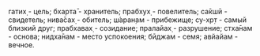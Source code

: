 гатих̣ - цель; бхарта̄ - хранитель; прабхух̣ - повелитель; са̄кшӣ - свидетель; нива̄сах̣ - обитель; ш́аран̣ам - прибежище; су-хр̣т - самый близкий друг; прабхавах̣ - созидание; пралайах̣ - разрушение; стха̄нам - основа; нидха̄нам - место успокоения; бӣджам - семя; авйайам - вечное.